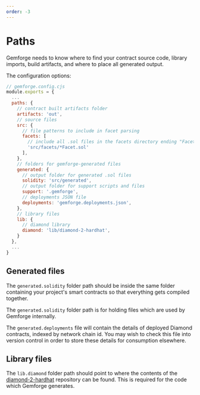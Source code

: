 ```yaml
---
order: -3
---
```


# Paths

Gemforge needs to know where to find your contract source code, library imports, build artifacts, and where to place all generated output.

The configuration options:

```js
// gemforge.config.cjs
module.exports = {
  ...
  paths: {
    // contract built artifacts folder
    artifacts: 'out',
    // source files
    src: {
      // file patterns to include in facet parsing
      facets: [
        // include all .sol files in the facets directory ending "Facet"
        'src/facets/*Facet.sol'
      ],
    },
    // folders for gemforge-generated files
    generated: {
      // output folder for generated .sol files
      solidity: 'src/generated', 
      // output folder for support scripts and files
      support: '.gemforge',
      // deployments JSON file
      deployments: 'gemforge.deployments.json',
    },
    // library files
    lib: {
      // diamond library
      diamond: 'lib/diamond-2-hardhat',
    }
  },
  ...
}
```

## Generated files

The `generated.solidity` folder path should be inside the same folder containing your project's smart contracts so that everything gets compiled together.

The `generated.solidity` folder path is for holding files which are used by Gemforge internally.

The `generated.deployments` file will contain the details of deployed Diamond contracts, indexed by network chain id. You may wish to check this file into version control in order to store these details for consumption elsewhere.

## Library files

The `lib.diamond` folder path should point to where the contents of the [diamond-2-hardhat](https://github.com/mudgen/diamond-2-hardhat) repository can be found. This is required for the code which Gemforge generates.

